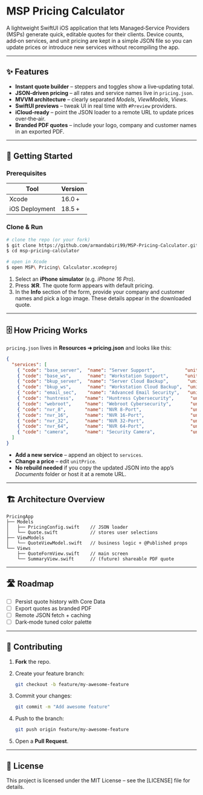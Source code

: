 # MSP Pricing Calculator

A lightweight SwiftUI iOS application that lets Managed‑Service Providers (MSPs) generate quick, editable quotes for their clients. Device counts, add‑on services, and unit pricing are kept in a simple JSON file so you can update prices or introduce new services without recompiling the app.

---

## ✨ Features

* **Instant quote builder** – steppers and toggles show a live‑updating total.
* **JSON‑driven pricing** – all rates and service names live in `pricing.json`.
* **MVVM architecture** – clearly separated *Models*, *ViewModels*, *Views*.
* **SwiftUI previews** – tweak UI in real time with `#Preview` providers.
* **iCloud‑ready** – point the JSON loader to a remote URL to update prices over‑the‑air.
* **Branded PDF quotes** – include your logo, company and customer names in an exported PDF.

---

## 🚀 Getting Started

### Prerequisites

| Tool           | Version |
| -------------- | ------- |
| Xcode          | 16.0 +  |
| iOS Deployment | 18.5 +  |

### Clone & Run

```bash
# clone the repo (or your fork)
$ git clone https://github.com/armandabiri99/MSP‑Pricing‑Calculator.git
$ cd msp‑pricing‑calculator

# open in Xcode
$ open MSP\ Pricing\ Calculator.xcodeproj
```

1. Select an **iPhone simulator** (e.g. *iPhone 16 Pro*).
2. Press **⌘R**. The quote form appears with default pricing.
3. In the **Info** section of the form, provide your company and customer names and pick a logo image. These details appear in the downloaded quote.

---

## 🗄 How Pricing Works

`pricing.json` lives in **Resources ➜ pricing.json** and looks like this:

```json
{
  "services": [
    { "code": "base_server",  "name": "Server Support",           "unitPrice": 100 },
    { "code": "base_ws",      "name": "Workstation Support",      "unitPrice": 25  },
    { "code": "bkup_server",  "name": "Server Cloud Backup",       "unitPrice": 55  },
    { "code": "bkup_ws",      "name": "Workstation Cloud Backup",  "unitPrice": 16  },
    { "code": "email_sec",    "name": "Advanced Email Security",   "unitPrice": 8   },
    { "code": "huntress",    "name": "Huntress Cybersecurity",      "unitPrice": 6   },
    { "code": "webroot",     "name": "Webroot Cybersecurity",       "unitPrice": 4   },
    { "code": "nvr_8",       "name": "NVR 8-Port",                  "unitPrice": 250 },
    { "code": "nvr_16",      "name": "NVR 16-Port",                 "unitPrice": 350 },
    { "code": "nvr_32",      "name": "NVR 32-Port",                 "unitPrice": 550 },
    { "code": "nvr_64",      "name": "NVR 64-Port",                 "unitPrice": 750 },
    { "code": "camera",      "name": "Security Camera",             "unitPrice": 120 }
  ]
}
```

* **Add a new service** – append an object to `services`.
* **Change a price** – edit `unitPrice`.
* **No rebuild needed** if you copy the updated JSON into the app’s *Documents* folder or host it at a remote URL.

---

## 🏗 Architecture Overview

```
PricingApp
├── Models
│   ├── PricingConfig.swift    // JSON loader
│   └── Quote.swift            // stores user selections
├── ViewModels
│   └── QuoteViewModel.swift   // business logic + @Published props
└── Views
    ├── QuoteFormView.swift    // main screen
    └── SummaryView.swift      // (future) shareable PDF quote
```

---

## 🛣 Roadmap

* [ ] Persist quote history with Core Data
* [ ] Export quotes as branded PDF
* [ ] Remote JSON fetch + caching
* [ ] Dark‑mode tuned color palette

---

## 🤝 Contributing

1. **Fork** the repo.
2. Create your feature branch:

   ```bash
   git checkout -b feature/my‑awesome‑feature
   ```
3. Commit your changes:

   ```bash
   git commit -m "Add awesome feature"
   ```
4. Push to the branch:

   ```bash
   git push origin feature/my‑awesome‑feature
   ```
5. Open a **Pull Request**.

---

## 📄 License

This project is licensed under the MIT License – see the [LICENSE] file for details.
